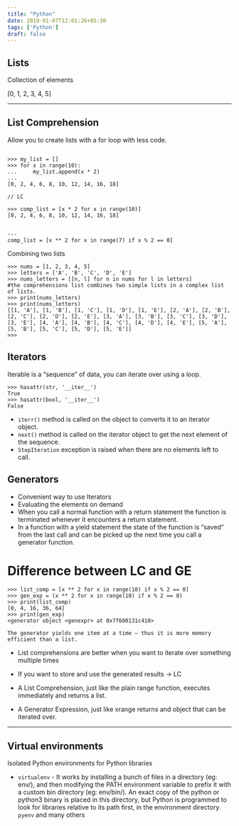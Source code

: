 ```yaml
---
title: "Python"
date: 2019-01-07T12:01:26+05:30
tags: ['Python']
draft: false
---
```


## Lists

Collection of elements

[0, 1, 2, 3, 4, 5]

---

##  List Comprehension
Allow you to create lists with a for loop with less code.


```

>>> my_list = []
>>> for x in range(10):
...     my_list.append(x * 2)
... 
[0, 2, 4, 6, 8, 10, 12, 14, 16, 18]

// LC

>>> comp_list = [x * 2 for x in range(10)] 
[0, 2, 4, 6, 8, 10, 12, 14, 16, 18]


---
comp_list = [x ** 2 for x in range(7) if x % 2 == 0]

```

Combining two lists

```
>>> nums = [1, 2, 3, 4, 5]
>>> letters = ['A', 'B', 'C', 'D', 'E']
>>> nums_letters = [[n, l] for n in nums for l in letters]
#the comprehensions list combines two simple lists in a complex list of lists.
>>> print(nums_letters)
>>> print(nums_letters)
[[1, 'A'], [1, 'B'], [1, 'C'], [1, 'D'], [1, 'E'], [2, 'A'], [2, 'B'], [2, 'C'], [2, 'D'], [2, 'E'], [3, 'A'], [3, 'B'], [3, 'C'], [3, 'D'], [3, 'E'], [4, 'A'], [4, 'B'], [4, 'C'], [4, 'D'], [4, 'E'], [5, 'A'], [5, 'B'], [5, 'C'], [5, 'D'], [5, 'E']]
>>>

```


## Iterators

Iterable is a “sequence” of data, you can iterate over using a loop.

```
>>> hasattr(str, '__iter__')
True  
>>> hasattr(bool, '__iter__')
False
```

- `iterr()` method is called on the object to converts it to an iterator object.
-  `next()` method is called on the iterator object to get the next element of the sequence.
-  `StopIteration` exception is raised when there are no elements left to call.

## Generators

- Convenient way to use Iterators
- Evaluating the elements on demand
- When you call a normal function with a return statement the function is terminated whenever it encounters a return statement.
- In a function with a yield statement the state of the function is “saved” from the last call and can be picked up the next time you call a generator function.

# Difference between LC and GE

```
>>> list_comp = [x ** 2 for x in range(10) if x % 2 == 0]
>>> gen_exp = (x ** 2 for x in range(10) if x % 2 == 0)
>>> print(list_comp)
[0, 4, 16, 36, 64]
>>> print(gen_exp)
<generator object <genexpr> at 0x7f600131c410>

```

`The generator yields one item at a time — thus it is more memory efficient than a list.`

- List comprehensions are better when you want to iterate over something multiple times
-  If you want to store and use the generated results -> LC

- A List Comprehension, just like the plain range function, executes immediately and returns a list.

- A Generator Expression, just like xrange returns and object that can be iterated over.

----

## Virtual environments
Isolated Python environments for Python libraries

- `virtualenv` - 
It works by installing a bunch of files in a directory (eg: env/), and then modifying the PATH environment variable to prefix it with a custom bin directory (eg: env/bin/). An exact copy of the python or python3 binary is placed in this directory, but Python is programmed to look for libraries relative to its path first, in the environment directory. 
`pyenv` and many others